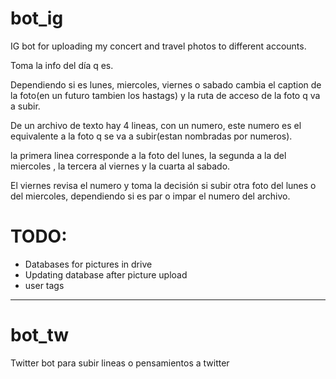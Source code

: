 # bot_ig
IG bot for uploading my concert and travel photos to different accounts.

Toma la info del día q es.

Dependiendo si es lunes, miercoles, viernes o sabado cambia el caption de la foto(en un futuro tambien los hastags) y la ruta de acceso de la foto q va a subir.

De un archivo de texto hay 4 lineas, con un numero, este numero es el equivalente a la foto q se va a subir(estan nombradas por numeros).

la primera linea corresponde  a la foto del lunes, la segunda a la del miercoles , la tercera al viernes y la cuarta al sabado.

El viernes revisa el numero y toma la decisión si subir otra foto del lunes o del miercoles, dependiendo si es par o impar el numero del archivo.

# TODO:

- Databases for pictures in drive
- Updating database after picture upload
- user tags


------------------------------------------------------------------------------------------------------------------------------------

# bot_tw

Twitter bot para subir lineas o pensamientos a twitter

